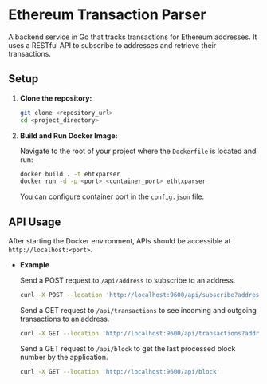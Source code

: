 # Ethereum Transaction Parser

A backend service in Go that tracks transactions for Ethereum addresses. It uses a RESTful API to subscribe to addresses and retrieve their transactions.


## Setup

1.  **Clone the repository:**

    ```bash
    git clone <repository_url>
    cd <project_directory>
    ```

2.  **Build and Run Docker Image:**

    Navigate to the root of your project where the `Dockerfile` is located and run:

    ```bash
    docker build . -t ehtxparser
    docker run -d -p <port>:<container_port> ethtxparser
    ```

    You can configure container port in the `config.json` file.

## API Usage

After starting the Docker environment, APIs should be accessible at `http://localhost:<port>`.

*  **Example**

    Send a POST request to `/api/address` to subscribe to an address.

    ```bash
    curl -X POST --location 'http://localhost:9600/api/subscribe?address=0x123'
    ```

    Send a GET request to `/api/transactions` to see incoming and outgoing transactions to an address.

    ```bash
    curl -X GET --location 'http://localhost:9600/api/transactions?address=0x123'
    ```

     Send a GET request to `/api/block` to get the last processed block number by the application.

    ```bash
    curl -X GET --location 'http://localhost:9600/api/block'
    ```